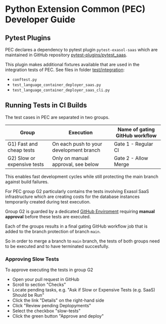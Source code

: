 # Python Extension Common (PEC) Developer Guide

## Pytest Plugins

PEC declares a dependency to pytest plugin `pytest-exasol-saas` which are maintained in GitHub repository [pytest-plugins/pytest_saas](https://github.com/exasol/pytest-plugins/tree/main/pytest-saas/).

This plugin makes additional fixtures available that are used in the integration tests of PEC.
See files in folder [test/integration](../tree/main/test/integration):

* `conftest.py`
* `test_language_container_deployer_saas.py`
* `test_language_container_deployer_saas_cli.py`

## Running Tests in CI Builds

The test cases in PEC are separated in two groups.

| Group                       | Execution                               | Name of gating GitHub workflow |
|-----------------------------|-----------------------------------------|--------------------------------|
| G1) Fast and cheap tests    | On each push to your development branch | Gate 1 - Regular CI            |
| G2) Slow or expensive tests | Only on manual approval, see below      | Gate 2 - Allow Merge           |

This enables fast development cycles while still protecting the main branch against build failures.

For PEC group G2 particularly contains the tests involving Exasol SaaS infrastructure which are creating costs for the database instances temporarily created during test execution.

Group G2 is guarded by a dedicated [GitHub Enviroment](https://docs.github.com/en/actions/deployment/targeting-different-environments/using-environments-for-deployment#required-reviewers) requiring **manual approval** before these tests are executed.

Each of the groups results in a final gating GitHub workflow job that is added to the branch protection of branch `main`.

So in order to merge a branch to `main` branch, the tests of both groups need to be executed and to have terminated succesfully.

### Approving Slow Tests

To approve executing the tests in group G2
* Open your pull request in GitHub
* Scroll to section "Checks"
* Locate pending tasks, e.g. "Ask if Slow or Expensive Tests (e.g. SaaS) Should be Run"
* Click the link "Details" on the right-hand side
* Click "Review pending Deplopyments"
* Select the checkbox "slow-tests"
* Click the green button "Approve and deploy"
